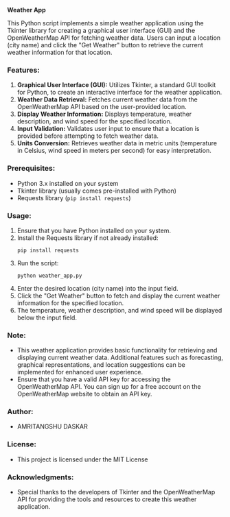 **Weather App**

This Python script implements a simple weather application using the Tkinter library for creating a graphical user interface (GUI) and the OpenWeatherMap API for fetching weather data. Users can input a location (city name) and click the "Get Weather" button to retrieve the current weather information for that location.

### Features:
1. **Graphical User Interface (GUI):** Utilizes Tkinter, a standard GUI toolkit for Python, to create an interactive interface for the weather application.
2. **Weather Data Retrieval:** Fetches current weather data from the OpenWeatherMap API based on the user-provided location.
3. **Display Weather Information:** Displays temperature, weather description, and wind speed for the specified location.
4. **Input Validation:** Validates user input to ensure that a location is provided before attempting to fetch weather data.
5. **Units Conversion:** Retrieves weather data in metric units (temperature in Celsius, wind speed in meters per second) for easy interpretation.

### Prerequisites:
- Python 3.x installed on your system
- Tkinter library (usually comes pre-installed with Python)
- Requests library (`pip install requests`)

### Usage:
1. Ensure that you have Python installed on your system.
2. Install the Requests library if not already installed:
   ```
   pip install requests
   ```
3. Run the script:
   ```
   python weather_app.py
   ```
4. Enter the desired location (city name) into the input field.
5. Click the "Get Weather" button to fetch and display the current weather information for the specified location.
6. The temperature, weather description, and wind speed will be displayed below the input field.

### Note:
- This weather application provides basic functionality for retrieving and displaying current weather data. Additional features such as forecasting, graphical representations, and location suggestions can be implemented for enhanced user experience.
- Ensure that you have a valid API key for accessing the OpenWeatherMap API. You can sign up for a free account on the OpenWeatherMap website to obtain an API key.

### Author:
- AMRITANGSHU DASKAR

### License:
- This project is licensed under the MIT License 

### Acknowledgments:
- Special thanks to the developers of Tkinter and the OpenWeatherMap API for providing the tools and resources to create this weather application.
